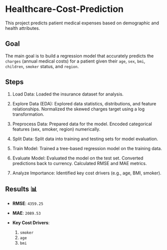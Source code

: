 # Healthcare-Cost-Prediction

This project predicts patient medical expenses based on demographic and health attributes. 

## Goal

The main goal is to build a regression model that accurately predicts the `charges` (annual medical costs) for a patient given their `age`, `sex`, `bmi`, `children`, `smoker` status, and `region`.

## Steps 

1. Load Data: Loaded the insurance dataset for analysis.

2. Explore Data (EDA): Explored data statistics, distributions, and feature relationships. Normalized the skewed charges target using a log transformation.

3. Preprocess Data: Prepared data for the model. Encoded categorical features (sex, smoker, region) numerically.

4. Split Data: Split data into training and testing sets for model evaluation.

5. Train Model: Trained a tree-based regression model on the training data. 

6. Evaluate Model: Evaluated the model on the test set. Converted predictions back to currency. Calculated RMSE and MAE metrics.

7. Analyze Importance: Identified key cost drivers (e.g., age, BMI, smoker).

## Results 📊

* **RMSE**: `4359.25`
* **MAE**: `2089.53`

* **Key Cost Drivers**:
    1.  `smoker` 
    2.  `age`
    3.  `bmi`
